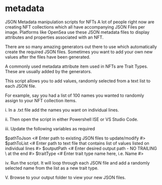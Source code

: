 # metadata
JSON Metadata manipulation scripts for NFTs
A lot of people right now are creating NFT collections which all have accompanying JSON Files per image.
Platforms like OpenSea use these JSON metadata files to display attributes and properties associated with an NFT.

There are so many amazing generators out there to use which automatically create the required JSON files.
Sometimes you want to add your own new values after the files have been generated.

A commonly used metadata attribute item used in NFTs are Trait Types. These are usually added by the generators.

This script allows you to add values, randomly selected from a text list to each JSON file.

For example, say you had a list of 100 names you wanted to randomly assign to your NFT collection items.

i. In a .txt file add the names you want on individual lines.

ii. Then open the script in either Powershell ISE or VS Studio Code.

iii. Update the following variables as required

$pathToJson <# Enter path to existing JSON files to update/modify #>
$pathToList <# Enter path to text file that contains list of values listed on individual lines #>
$outputPath <# Enter desired output path - NO TRAILING \ at the end #>
$traitType  <# Enter trait type name here, i.e. Name #>

iv. Run the script. It will loop through each JSON file and add a randomly selected name from the list 
as a new trait type.

V. Browse to your output folder to view your new JSON files.